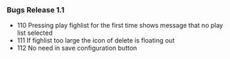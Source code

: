### Bugs Release 1.1
- 110 Pressing play fighlist for the first time shows message that no play list selected
- 111 If fighlist too large the icon of delete is floating out
- 112 No need in save configuration button